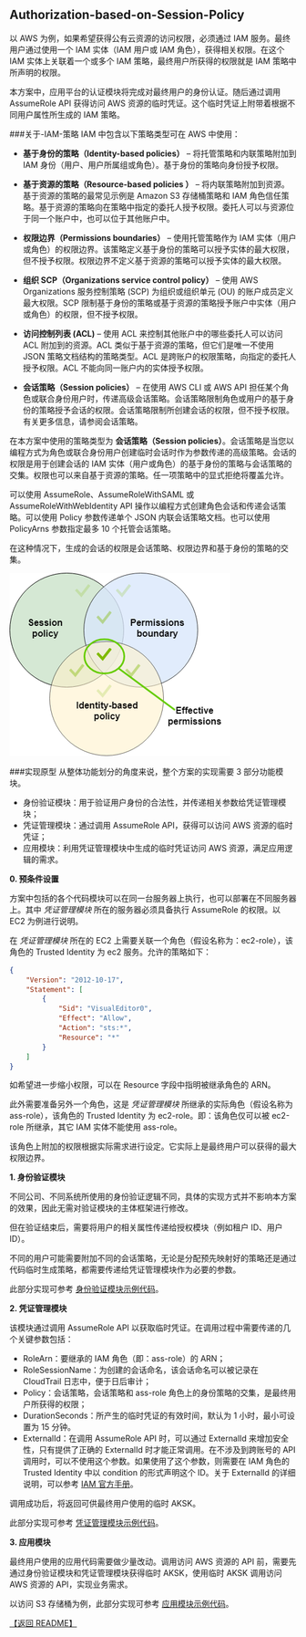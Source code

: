 ## Authorization-based-on-Session-Policy
以 AWS 为例，如果希望获得公有云资源的访问权限，必须通过 IAM 服务。最终用户通过使用一个 IAM 实体（IAM 用户或 IAM 角色），获得相关权限。在这个 IAM 实体上关联着一个或多个 IAM 策略，最终用户所获得的权限就是 IAM 策略中所声明的权限。

本方案中，应用平台的认证模块将完成对最终用户的身份认证。随后通过调用 AssumeRole API 获得访问 AWS 资源的临时凭证。这个临时凭证上附带着根据不同用户属性所生成的 IAM 策略。

###关于-IAM-策略
IAM 中包含以下策略类型可在 AWS 中使用：

- **基于身份的策略（Identity-based policies）** – 将托管策略和内联策略附加到 IAM 身份（用户、用户所属组或角色）。基于身份的策略向身份授予权限。

- **基于资源的策略（Resource-based policies ）** – 将内联策略附加到资源。基于资源的策略的最常见示例是 Amazon S3 存储桶策略和 IAM 角色信任策略。基于资源的策略向在策略中指定的委托人授予权限。委托人可以与资源位于同一个账户中，也可以位于其他账户中。

- **权限边界（Permissions boundaries）** – 使用托管策略作为 IAM 实体（用户或角色）的权限边界。该策略定义基于身份的策略可以授予实体的最大权限，但不授予权限。权限边界不定义基于资源的策略可以授予实体的最大权限。

- **组织 SCP（Organizations service control policy）** – 使用 AWS Organizations 服务控制策略 (SCP) 为组织或组织单元 (OU) 的账户成员定义最大权限。SCP 限制基于身份的策略或基于资源的策略授予账户中实体（用户或角色）的权限，但不授予权限。

- **访问控制列表 (ACL)** – 使用 ACL 来控制其他账户中的哪些委托人可以访问 ACL 附加到的资源。ACL 类似于基于资源的策略，但它们是唯一不使用 JSON 策略文档结构的策略类型。ACL 是跨账户的权限策略，向指定的委托人授予权限。ACL 不能向同一账户内的实体授予权限。

- **会话策略（Session policies）** – 在使用 AWS CLI 或 AWS API 担任某个角色或联合身份用户时，传递高级会话策略。会话策略限制角色或用户的基于身份的策略授予会话的权限。会话策略限制所创建会话的权限，但不授予权限。有关更多信息，请参阅会话策略。

在本方案中使用的策略类型为 **会话策略（Session policies）**。会话策略是当您以编程方式为角色或联合身份用户创建临时会话时作为参数传递的高级策略。会话的权限是用于创建会话的 IAM 实体（用户或角色）的基于身份的策略与会话策略的交集。权限也可以来自基于资源的策略。任一项策略中的显式拒绝将覆盖允许。

可以使用 AssumeRole、AssumeRoleWithSAML 或 AssumeRoleWithWebIdentity API 操作以编程方式创建角色会话和传递会话策略。可以使用 Policy 参数传递单个 JSON 内联会话策略文档。也可以使用 PolicyArns 参数指定最多 10 个托管会话策略。
        
在这种情况下，生成的会话的权限是会话策略、权限边界和基于身份的策略的交集。

![session-policy-boundary](01-session-policy-boundary.png "session-policy-boundary")

###实现原型
从整体功能划分的角度来说，整个方案的实现需要 3 部分功能模块。

- 身份验证模块：用于验证用户身份的合法性，并传递相关参数给凭证管理模块；
- 凭证管理模块：通过调用 AssumeRole API，获得可以访问 AWS 资源的临时凭证；
- 应用模块：利用凭证管理模块中生成的临时凭证访问 AWS 资源，满足应用逻辑的需求。

**0. 预条件设置**

方案中包括的各个代码模块可以在同一台服务器上执行，也可以部署在不同服务器上。其中 *凭证管理模块* 所在的服务器必须具备执行 AssumeRole 的权限。以 EC2 为例进行说明。

在 *凭证管理模块* 所在的 EC2 上需要关联一个角色（假设名称为：ec2-role），该角色的 Trusted Identity 为 ec2 服务。允许的策略如下：

```json
{
    "Version": "2012-10-17",
    "Statement": [
        {
            "Sid": "VisualEditor0",
            "Effect": "Allow",
            "Action": "sts:*",
            "Resource": "*"
        }
    ]
}
```

如希望进一步缩小权限，可以在 Resource 字段中指明被继承角色的 ARN。

此外需要准备另外一个角色，这是 *凭证管理模块* 所继承的实际角色（假设名称为 ass-role），该角色的 Trusted Identity 为 ec2-role。即：该角色仅可以被 ec2-role 所继承，其它 IAM 实体不能使用 ass-role。

该角色上附加的权限根据实际需求进行设定。它实际上是最终用户可以获得的最大权限边界。

**1. 身份验证模块**

不同公司、不同系统所使用的身份验证逻辑不同，具体的实现方式并不影响本方案的效果，因此无需对验证模块的主体框架进行修改。

但在验证结束后，需要将用户的相关属性传递给授权模块（例如租户 ID、用户 ID）。

不同的用户可能需要附加不同的会话策略，无论是分配预先映射好的策略还是通过代码临时生成策略，都需要传递给凭证管理模块作为必要的参数。

此部分实现可参考 [身份验证模块示例代码](sample-auth.cs)。

**2. 凭证管理模块**

该模块通过调用 AssumeRole API 以获取临时凭证。在调用过程中需要传递的几个关键参数包括：

- RoleArn：要继承的 IAM 角色（即：ass-role）的 ARN；
- RoleSessionName：为创建的会话命名，该会话命名可以被记录在 CloudTrail 日志中，便于日后审计；
- Policy：会话策略，会话策略和 ass-role 角色上的身份策略的交集，是最终用户所获得的权限；
- DurationSeconds：所产生的临时凭证的有效时间，默认为 1 小时，最小可设置为 15 分钟。
- ExternalId：在调用 AssumeRole API 时，可以通过 ExternalId 来增加安全性，只有提供了正确的 ExternalId 时才能正常调用。在不涉及到跨账号的 API 调用时，可以不使用这个参数。如果使用了这个参数，则需要在 IAM 角色的 Trusted Identity 中以 condition 的形式声明这个 ID。关于 ExternalId 的详细说明，可以参考 [IAM 官方手册](https://docs.aws.amazon.com/IAM/latest/UserGuide/id_roles_create_for-user_externalid.html)。

调用成功后，将返回可供最终用户使用的临时 AKSK。

此部分实现可参考 [凭证管理模块示例代码](sample-CredentialsManager.cs)。

**3. 应用模块**

最终用户使用的应用代码需要做少量改动。调用访问 AWS 资源的 API 前，需要先通过身份验证模块和凭证管理模块获得临时 AKSK，使用临时 AKSK 调用访问 AWS 资源的 API，实现业务需求。

以访问 S3 存储桶为例，此部分实现可参考 [应用模块示例代码](sample-CredentialsManager.cs)。

[【返回 README】](../README.md)
